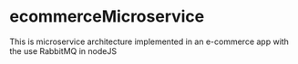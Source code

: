 # ecommerceMicroservice
This is microservice architecture implemented in an e-commerce app with the use RabbitMQ in nodeJS

